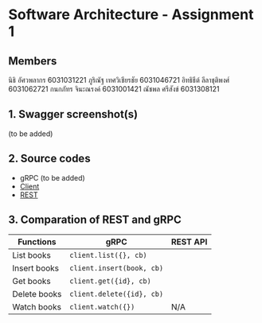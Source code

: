# Software Architecture - Assignment 1

## Members

นิธิ อัศวพลากร 6031031221
ภูริณัฐ เทศวิเชียรชัย 6031046721
อิทธิธีต์ ลีลาชุติพงศ์ 6031062721
กนกภัทร จินะณรงค์ 6031001421
ณัชพล ศรีสังข์ 6031308121 

## 1. Swagger screenshot(s)

(to be added)

## 2. Source codes

- gRPC (to be added)
- [Client](https://github.com/2110521-2563-1-Software-Architecture/TODO-assignment-1/tree/master/rest-client)
- [REST](https://github.com/2110521-2563-1-Software-Architecture/TODO-assignment-1/tree/master/rest-api)

## 3. Comparation of REST and gRPC

| Functions     | gRPC                      | REST API  |
| ------------- | ------------------------- | --------- |
| List books    | `client.list({}, cb)`     |
| Insert books  | `client.insert(book, cb)` | 
| Get books     | `client.get({id}, cb)`    |
| Delete books  | `client.delete({id}, cb)` |
| Watch books   | `client.watch({})`        | N/A       |
